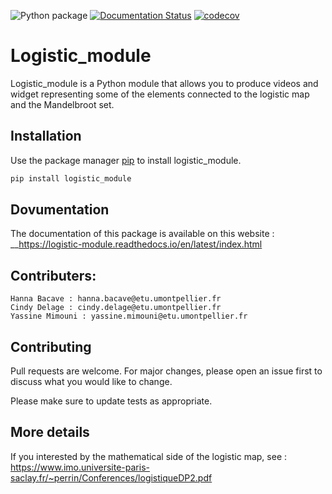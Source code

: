 ![Python package](https://github.com/hannabacave/logistic_module/workflows/Python%20package/badge.svg)
[![Documentation Status](https://readthedocs.org/projects/logistic-module/badge/?version=latest&token=7d9ba9ec0c7b5a43e16f65d9ecf440dda61bacf75dbf16db1a936596ba77140f)](https://logistic-module.readthedocs.io/en/latest/?badge=latest)
[![codecov](https://codecov.io/gh/hannabacave/logistic_module/branch/master/graph/badge.svg)](https://codecov.io/gh/hannabacave/logistic_module)

# Logistic_module

Logistic_module is a Python module that allows you to produce videos and widget representing some of the elements connected to the logistic map and the Mandelbroot set.

## Installation

Use the package manager [pip](https://pip.pypa.io/en/stable/) to install logistic_module.

```bash
pip install logistic_module
```

## Dovumentation

The documentation of this package is available on this website : __https://logistic-module.readthedocs.io/en/latest/index.html
## Contributers:

```
Hanna Bacave : hanna.bacave@etu.umontpellier.fr
Cindy Delage : cindy.delage@etu.umontpellier.fr
Yassine Mimouni : yassine.mimouni@etu.umontpellier.fr
```

## Contributing
Pull requests are welcome. For major changes, please open an issue first to discuss what you would like to change.

Please make sure to update tests as appropriate.

## More details

If you interested by the mathematical side of the logistic map, see : https://www.imo.universite-paris-saclay.fr/~perrin/Conferences/logistiqueDP2.pdf
